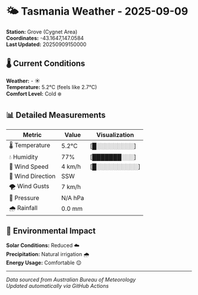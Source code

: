 # 🌤️ Tasmania Weather - 2025-09-09

**Station:** Grove (Cygnet Area)  
**Coordinates:** -43.1647,147.0584  
**Last Updated:** 20250909150000

## 🌡️ Current Conditions

**Weather:** - ☀️  
**Temperature:** 5.2°C (feels like 2.7°C)  
**Comfort Level:** Cold ❄️

## 📊 Detailed Measurements

| Metric | Value | Visualization |
|--------|-------|---------------|
| 🌡️ Temperature | 5.2°C | [█░░░░░░░░░] |
| 💧 Humidity | 77% | [███████░░░] |
| 💨 Wind Speed | 4 km/h | [█░░░░░░░░░░] |
| 🧭 Wind Direction | SSW | |
| 🌪️ Wind Gusts | 7 km/h | |
| 🔽 Pressure | N/A hPa | |
| 🌧️ Rainfall | 0.0 mm | |

## 🌱 Environmental Impact

**Solar Conditions:** Reduced ☁️  
**Precipitation:** Natural irrigation 🌧️  
**Energy Usage:** Comfortable 😌

---
*Data sourced from Australian Bureau of Meteorology*  
*Updated automatically via GitHub Actions*
